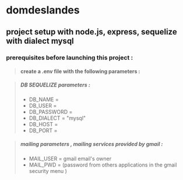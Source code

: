 # domdeslandes

## project setup with node.js, express, sequelize with dialect mysql

### **prerequisites before launching this project :**

> #### create a .env file with the following parameters :

> ##### DB SEQUELIZE parameters :
>
> - DB_NAME =
> - DB_USER =
> - DB_PASSWORD =
> - DB_DIALECT = "mysql"
> - DB_HOST =
> - DB_PORT =

> ##### mailing parameters , mailing services provided by gmail :
>
> - MAIL_USER = gmail email's owner
> - MAIL_PWD = (password from others applications in the gmail security menu )
